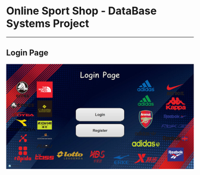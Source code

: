 # Online Sport Shop - DataBase Systems Project
___________________________________________________________

## Login Page
![ Screenshot1](src/images/Login.png)


